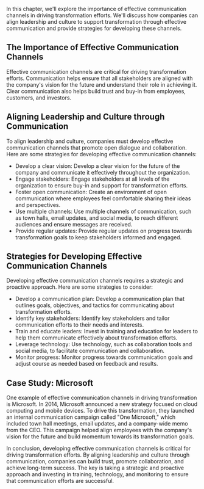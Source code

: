 
In this chapter, we'll explore the importance of effective communication channels in driving transformation efforts. We'll discuss how companies can align leadership and culture to support transformation through effective communication and provide strategies for developing these channels.

The Importance of Effective Communication Channels
--------------------------------------------------

Effective communication channels are critical for driving transformation efforts. Communication helps ensure that all stakeholders are aligned with the company's vision for the future and understand their role in achieving it. Clear communication also helps build trust and buy-in from employees, customers, and investors.

Aligning Leadership and Culture through Communication
-----------------------------------------------------

To align leadership and culture, companies must develop effective communication channels that promote open dialogue and collaboration. Here are some strategies for developing effective communication channels:

* Develop a clear vision: Develop a clear vision for the future of the company and communicate it effectively throughout the organization.
* Engage stakeholders: Engage stakeholders at all levels of the organization to ensure buy-in and support for transformation efforts.
* Foster open communication: Create an environment of open communication where employees feel comfortable sharing their ideas and perspectives.
* Use multiple channels: Use multiple channels of communication, such as town halls, email updates, and social media, to reach different audiences and ensure messages are received.
* Provide regular updates: Provide regular updates on progress towards transformation goals to keep stakeholders informed and engaged.

Strategies for Developing Effective Communication Channels
----------------------------------------------------------

Developing effective communication channels requires a strategic and proactive approach. Here are some strategies to consider:

* Develop a communication plan: Develop a communication plan that outlines goals, objectives, and tactics for communicating about transformation efforts.
* Identify key stakeholders: Identify key stakeholders and tailor communication efforts to their needs and interests.
* Train and educate leaders: Invest in training and education for leaders to help them communicate effectively about transformation efforts.
* Leverage technology: Use technology, such as collaboration tools and social media, to facilitate communication and collaboration.
* Monitor progress: Monitor progress towards communication goals and adjust course as needed based on feedback and results.

Case Study: Microsoft
---------------------

One example of effective communication channels in driving transformation is Microsoft. In 2014, Microsoft announced a new strategy focused on cloud computing and mobile devices. To drive this transformation, they launched an internal communication campaign called "One Microsoft," which included town hall meetings, email updates, and a company-wide memo from the CEO. This campaign helped align employees with the company's vision for the future and build momentum towards its transformation goals.

In conclusion, developing effective communication channels is critical for driving transformation efforts. By aligning leadership and culture through communication, companies can build trust, promote collaboration, and achieve long-term success. The key is taking a strategic and proactive approach and investing in training, technology, and monitoring to ensure that communication efforts are successful.
